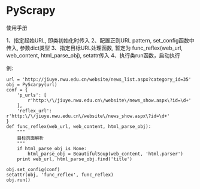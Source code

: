 # PyScrapy
使用手册

1、指定起始URL, 即类初始化时传入
2、配置正则URL pattern, set_config函数中传入, 参数dict类型
3、指定目标URL处理函数, 暂定为 func_reflex(web_url, web_content, html_parse_obj), setattr传入
4、执行类run函数，启动执行

例:
```
url = 'http://jiuye.nwu.edu.cn/website/news_list.aspx?category_id=35'
obj = PyScarpy(url)
conf = {
    'p_urls': [
        r'http:\/\/jiuye.nwu.edu.cn\/website\/news_show.aspx\?id=\d+'
    ],
    'reflex_url': r'http:\/\/jiuye.nwu.edu.cn\/website\/news_show.aspx\?id=\d+'
}
def func_reflex(web_url, web_content, html_parse_obj):
    """
    目标页面解析
    """
    if html_parse_obj is None:
        html_parse_obj = BeautifulSoup(web_content, 'html.parser')
    print web_url, html_parse_obj.find('title')

obj.set_config(conf)
setattr(obj, 'func_reflex', func_reflex)
obj.run()
```
